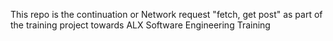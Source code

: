 This repo is the continuation or Network request "fetch, get post" as part of the training project towards ALX Software Engineering Training
